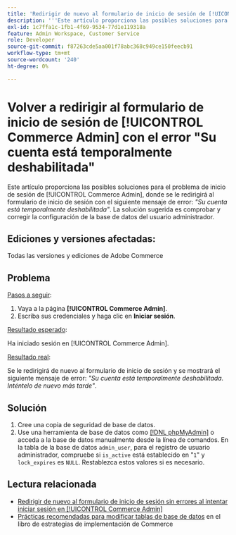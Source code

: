 ```yaml
---
title: 'Redirigir de nuevo al formulario de inicio de sesión de [!UICONTROL Commerce Admin] con el error "Su cuenta está temporalmente deshabilitada"'
description: '''Este artículo proporciona las posibles soluciones para el problema de inicio de sesión del administrador de Commerce, en el que se le redirige de nuevo al formulario de inicio de sesión con el siguiente mensaje de error: *"Su cuenta está temporalmente desactivada"*. La solución sugerida es comprobar y corregir la configuración de la base de datos de usuario administrador.'
exl-id: 1c7ffa1c-1fb1-4f69-9534-77d1e119318a
feature: Admin Workspace, Customer Service
role: Developer
source-git-commit: f87263cde5aa001f78abc368c949ce150feecb91
workflow-type: tm+mt
source-wordcount: '240'
ht-degree: 0%

---
```


# Volver a redirigir al formulario de inicio de sesión de [!UICONTROL Commerce Admin] con el error &quot;Su cuenta está temporalmente deshabilitada&quot;

Este artículo proporciona las posibles soluciones para el problema de inicio de sesión de [!UICONTROL Commerce Admin], donde se le redirigirá al formulario de inicio de sesión con el siguiente mensaje de error: *&quot;Su cuenta está temporalmente deshabilitada&quot;*. La solución sugerida es comprobar y corregir la configuración de la base de datos del usuario administrador.

## Ediciones y versiones afectadas:

Todas las versiones y ediciones de Adobe Commerce

## Problema

<u>Pasos a seguir</u>:

1. Vaya a la página **[!UICONTROL Commerce Admin]**.
1. Escriba sus credenciales y haga clic en **Iniciar sesión**.

<u>Resultado esperado</u>:

Ha iniciado sesión en [!UICONTROL Commerce Admin].

<u>Resultado real</u>:

Se le redirigirá de nuevo al formulario de inicio de sesión y se mostrará el siguiente mensaje de error: *&quot;Su cuenta está temporalmente deshabilitada. Inténtelo de nuevo más tarde&quot;*.

## Solución

1. Cree una copia de seguridad de base de datos.
1. Use una herramienta de base de datos como [[!DNL phpMyAdmin]](https://devdocs.magento.com/guides/v2.2/install-gde/prereq/optional.html#install-optional-phpmyadmin) o acceda a la base de datos manualmente desde la línea de comandos. En la tabla de la base de datos `admin_user`, para el registro de usuario administrador, compruebe si `is_active` está establecido en &quot;`1`&quot; y `lock_expires` es `NULL`. Restablezca estos valores si es necesario.

## Lectura relacionada

* [Redirigir de nuevo al formulario de inicio de sesión sin errores al intentar iniciar sesión en [!UICONTROL Commerce Admin]](https://experienceleague.adobe.com/en/docs/commerce-knowledge-base/kb/troubleshooting/miscellaneous/login-redirect-when-trying-to-login-to-magento-admin)
* [Prácticas recomendadas para modificar tablas de base de datos](https://experienceleague.adobe.com/en/docs/commerce-operations/implementation-playbook/best-practices/development/modifying-core-and-third-party-tables#why-adobe-recommends-avoiding-modifications) en el libro de estrategias de implementación de Commerce
